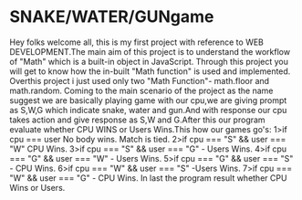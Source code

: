  # SNAKE/WATER/GUNgame
Hey folks welcome all, this is my first project with reference to WEB DEVELOPMENT.The main aim of this project is to understand the workflow of "Math" which is a built-in object in JavaScript.
Through this project you will get to know how the in-built "Math function" is used and implemented. Overthis project i just used only two "Math Function"- math.floor and math.random.
Coming to the main scenario of the project as the name suggest we are basically playing game with our cpu,we are giving prompt as S,W,G which indicate snake, water and gun.And with response our cpu takes action and give response as S,W and G.After this our program evaluate whether CPU WINS or Users Wins.This how our games go's:
1>if cpu === user No body wins. Match is tied.
2>if cpu === "S" && user === "W" CPU Wins.
3>if cpu === "S" && user === "G" - Users Wins.
4>if cpu === "G" && user === "W" - Users Wins.
5>if cpu === "G" && user === "S" - CPU Wins.
6>if cpu === "W" && user === "S" -Users Wins.
7>if cpu === "W" && user === "G" - CPU Wins.
In last the program result whether CPU Wins or Users.
